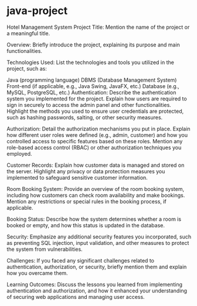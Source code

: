 # java-project
Hotel Management System
Project Title:
Mention the name of the project or a meaningful title.

Overview:
Briefly introduce the project, explaining its purpose and main functionalities.

Technologies Used:
List the technologies and tools you utilized in the project, such as:

Java (programming language)
DBMS (Database Management System)
Front-end (if applicable, e.g., Java Swing, JavaFX, etc.)
Database (e.g., MySQL, PostgreSQL, etc.)
Authentication:
Describe the authentication system you implemented for the project. Explain how users are required to sign in securely to access the admin panel and other functionalities. Highlight the methods you used to ensure user credentials are protected, such as hashing passwords, salting, or other security measures.

Authorization:
Detail the authorization mechanisms you put in place. Explain how different user roles were defined (e.g., admin, customer) and how you controlled access to specific features based on these roles. Mention any role-based access control (RBAC) or other authorization techniques you employed.

Customer Records:
Explain how customer data is managed and stored on the server. Highlight any privacy or data protection measures you implemented to safeguard sensitive customer information.

Room Booking System:
Provide an overview of the room booking system, including how customers can check room availability and make bookings. Mention any restrictions or special rules in the booking process, if applicable.

Booking Status:
Describe how the system determines whether a room is booked or empty, and how this status is updated in the database.

Security:
Emphasize any additional security features you incorporated, such as preventing SQL injection, input validation, and other measures to protect the system from vulnerabilities.

Challenges:
If you faced any significant challenges related to authentication, authorization, or security, briefly mention them and explain how you overcame them.

Learning Outcomes:
Discuss the lessons you learned from implementing authentication and authorization, and how it enhanced your understanding of securing web applications and managing user access.
